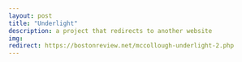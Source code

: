 ```yaml
---
layout: post
title: "Underlight"
description: a project that redirects to another website
img:
redirect: https://bostonreview.net/mccollough-underlight-2.php
--- 
```

